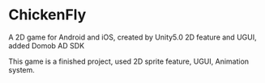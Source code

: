 # ChickenFly
A 2D game for Android and iOS, created by Unity5.0 2D feature and UGUI, added Domob AD SDK

This game is a finished project, used 2D sprite feature, UGUI, Animation system.
